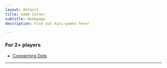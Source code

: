 ```yaml
---
layout: default
title: Game Corner
subtitle: Homepage
description: Find out mini-games here!

---
```


### For 2+ players

- [Connecting Dots](/games/connecting-dots)



---
